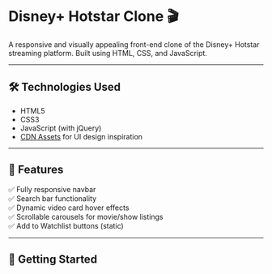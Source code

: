 # Disney+ Hotstar Clone 🎬

A responsive and visually appealing front-end clone of the Disney+ Hotstar streaming platform. Built using HTML, CSS, and JavaScript.

---

## 🛠️ Technologies Used

- HTML5
- CSS3
- JavaScript (with jQuery)
- [CDN Assets](https://www.hotstar.com/) for UI design inspiration

---

## 📁 Features

✅ Fully responsive navbar  
✅ Search bar functionality  
✅ Dynamic video card hover effects  
✅ Scrollable carousels for movie/show listings  
✅ Add to Watchlist buttons (static)

---

## 🚀 Getting Started
